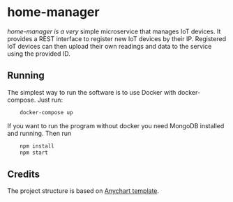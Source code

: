 # home-manager

*home-manager is a very* simple microservice that manages IoT devices. It provides a REST interface to register new IoT devices by their IP.
Registered IoT devices can then upload their own readings and data to the service using the provided ID.

## Running

The simplest way to run the software is to use Docker with docker-compose.
Just run:

```bash
    docker-compose up
```

If you want to run the program without docker you need MongoDB installed and running.
Then run

```bash
    npm install
    npm start
```

## Credits

The project structure is based on [Anychart template](https://github.com/anychart-integrations/nodejs-express-mongodb-template).
